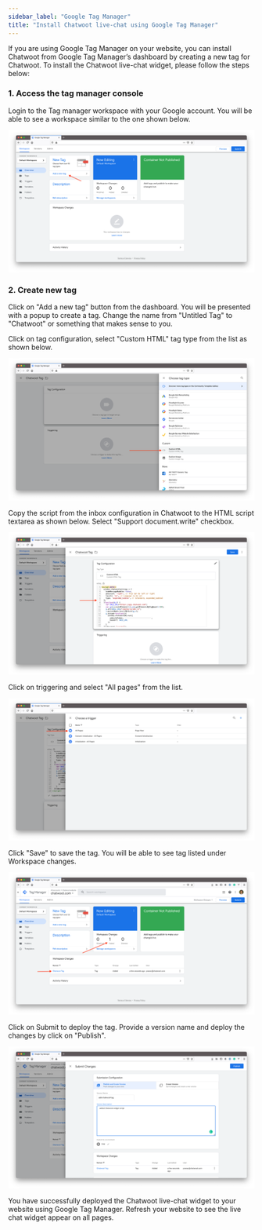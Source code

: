 ```yaml
---
sidebar_label: "Google Tag Manager"
title: "Install Chatwoot live-chat using Google Tag Manager"
---
```


If you are using Google Tag Manager on your website, you can install Chatwoot from Google Tag Manager’s dashboard by creating a new tag for Chatwoot. To install the Chatwoot live-chat widget, please follow the steps below:


### 1. Access the tag manager console

Login to the Tag manager workspace with your Google account. You will be able to see a workspace similar to the one shown below.

![GTM-Workspace](./images/gtm/workspace-admin.png)

### 2. Create new tag

Click on "Add a new tag" button from the dashboard. You will be presented with a popup to create a tag. Change the name from "Untitled Tag" to "Chatwoot" or something that makes sense to you.

Click on tag configuration, select "Custom HTML" tag type from the list as shown below.

![Create-new-HTML-tag](./images/gtm/create-custom-html-tag.png)

Copy the script from the inbox configuration in Chatwoot to the HTML script textarea as shown below. Select "Support document.write" checkbox.

![Copy-script](./images/gtm/copy-the-script.png)

Click on triggering and select "All pages" from the list.

![select-trigger](./images/gtm/select-trigger.png)

Click "Save" to save the tag. You will be able to see tag listed under Workspace changes.

![workspace-changes](./images/gtm/workspace-changes.png)

Click on Submit to deploy the tag. Provide a version name and deploy the changes by click on "Publish".

![version-name](./images/gtm/version-name.png)

You have successfully deployed the Chatwoot live-chat widget to your website using Google Tag Manager. Refresh your website to see the live chat widget appear on all pages.
